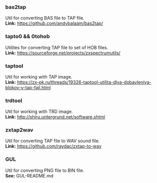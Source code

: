 ### bas2tap
Util for converting BAS file to TAP file.  
**Link:** https://github.com/andybalaam/bas2tap/

### tapto0 && 0tohob
Utilites for converting TAP file to set of HOB files.  
**Link:** https://sourceforge.net/projects/zxspectrumutils/

### taptool
Util for working with TAP image.  
**Link:** https://zx-pk.ru/threads/19326-taptool-utilita-dlya-dobavleniya-blokov-v-tap-fajl.html

### trdtool
Util for working with TRD image.  
**Link:** http://shiru.untergrund.net/software.shtml

### zxtap2wav
Util for converting TAP file to WAV sound file.   
**Link:** https://github.com/raydac/zxtap-to-wav

### GUL
Util for converting PNG file to BIN file.   
**See:** GUL-README.md
